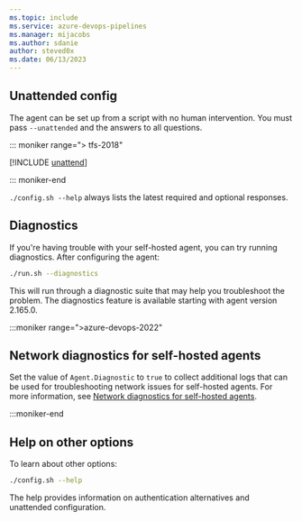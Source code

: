 ```yaml
---
ms.topic: include
ms.service: azure-devops-pipelines
ms.manager: mijacobs
ms.author: sdanie
author: steved0x
ms.date: 06/13/2023
---
```


## Unattended config

The agent can be set up from a script with no human intervention.
You must pass `--unattended` and the answers to all questions.

::: moniker range="> tfs-2018"

[!INCLUDE [unattend](./unattended-config-unix.md)]

::: moniker-end

`./config.sh --help` always lists the latest required and optional responses.

## Diagnostics

If you're having trouble with your self-hosted agent, you can try running diagnostics.
After configuring the agent:

```bash
./run.sh --diagnostics
```

This will run through a diagnostic suite that may help you troubleshoot the problem.
The diagnostics feature is available starting with agent version 2.165.0.

:::moniker range=">azure-devops-2022"

## Network diagnostics for self-hosted agents

Set the value of `Agent.Diagnostic` to `true` to collect additional logs that can be used for troubleshooting network issues for self-hosted agents. For more information, see [Network diagnostics for self-hosted agents](../../../troubleshooting/review-logs.md#network-diagnostics-for-self-hosted-agents).

:::moniker-end

## Help on other options

To learn about other options:

```bash
./config.sh --help
```

The help provides information on authentication alternatives and unattended configuration.
